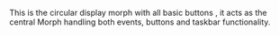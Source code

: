This is the circular display morph with all basic buttons , it acts as the central Morph handling both events, buttons and taskbar functionality. 